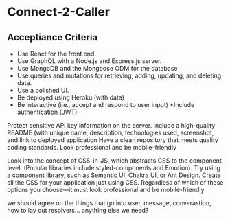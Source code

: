# Connect-2-Caller
## Acceptiance Criteria 
* Use React for the front end.
* Use GraphQL with a Node.js and Express.js server.
* Use MongoDB and the Mongoose ODM for the database
* Use queries and mutations for retrieving, adding, updating, and deleting data.
* Use a polished UI.
* Be deployed using Heroku (with data)
* Be interactive (i.e., accept and respond to user input)
*Include authentication (JWT).

Protect sensitive API key information on the server.
Include a high-quality README (with unique name, description, technologies used, 
screenshot, and link to deployed application
Have a clean repository that meets quality coding standards.
Look professional and be mobile-friendly

Look into the concept of CSS-in-JS, which abstracts CSS to the component level. 
(Popular libraries include styled-components and Emotion).
Try using a component library, such as Semantic UI, Chakra UI, or Ant Design.
Create all the CSS for your application just using CSS.
Regardless of which of these options you choose—it must look professional and be mobile-friendly



we should agree on the things that go into user, message, converastion, how to lay out resolvers... anything else we need?
